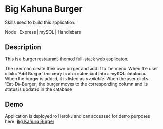 # Big Kahuna Burger

Skills used to build this application:

Node | Express | mySQL | Handlebars

## Description

This is a burger restaurant-themed full-stack web applicaton.

The user can create their own burger and add it to the menu.  When the user clicks 'Add Burger' the entry is also submitted into a mySQL database.  When the burger is added, it is listed as *available.*  When the user clicks 'Eat-Da-Burger', the burger moves to the corresponding column and its status is updated in the database.

## Demo

Application is deployed to Heroku and can accessed for demo purposes here: [Big Kahuna Burger](https://warm-ravine-54728.herokuapp.com/)


